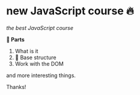 # new JavaScript course 🔥
*the best JavaScript course*

**📘 Parts**
1. What is it
2. 🌟 Base structure
3. Work with the DOM

 and more interesting things.
 
 Thanks!
